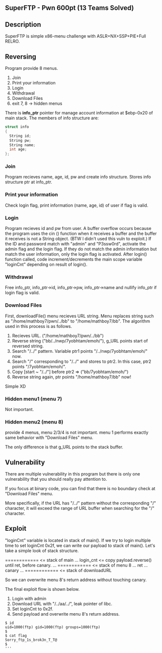 SuperFTP - Pwn 600pt (13 Teams Solved)
-------------
## Description
SuperFTP is simple x86-menu challenge with ASLR+NX+SSP+PIE+Full RELRO.

## Reversing
Program provide 8 menus.

1. Join
2. Print your information
3. Login
4. Withdrawal
5. Download Files
6. exit
7, 8 -> hidden menus

There is **info_ptr** pointer for manage account information at $ebp-0x20 of main stack.
The members of info structure are:
```c
struct info
{
  String id;
  String pw;
  String name;
  int age;
};
```

### Join
Program recieves name, age, id, pw and create info structure.
Stores info structure ptr at info_ptr.

### Print your information
Check login flag, print information (name, age, id) of user if flag is valid.

### Login
Program recieves id and pw from user.
A buffer overflow occurs because the program uses the cin () function when it receives a buffer and the buffer it receives is not a String object. (BTW I didn't used this vuln to exploit.)
If the ID and password match with "admin" and "P3ssw0rd", activate the admin flag and the login flag. If they do not match the admin information but match the user information, only the login flag is activated.
After login() function called, code increment/decrements the main scope variable "loginCnt" depending on result of login().

### Withdrawal
Free info_ptr, info_ptr->id, info_ptr->pw, info_ptr->name and nullify info_ptr if login flag is valid.

### Download Files
First, downloadFile() menu recieves URL string.
Menu replaces string such as "/home/mathboy7/pwn/../bb" to "/home/mathboy7/bb".
The algorithm used in this process is as follows.

1. Recieves URL. ("/home/mathboy7/pwn/../bb")
2. Reverse string ("bb/../nwp/7yobhtam/emoh/"), g_URL points start of reversed string.
3. Search "/../" pattern. Variable ptr1 points "/../nwp/7yobhtam/emoh/" now.
4. Search "/" corresponding to "/../" and stores to ptr2. In this case, ptr2 points "/7yobhtam/emoh/".
5. Copy [start ~ "/../"] before ptr2 => ("bb/7yobhtam/emoh/")
6. Reverse string again, ptr points "/home/mathboy7/bb" now!

Simple XD

### Hidden menu1 (menu 7)
Not important.

### Hidden menu2 (menu 8)
provide 4 menus, menu 2/3/4 is not important.
menu 1 performs exactly same behavior with "Download Files" menu.

The only difference is that g_URL points to the stack buffer.

## Vulnerability
There are multiple vulnerability in this program but there is only one vulnerability that you should really pay attention to.

If you focus at binary code, you can find that there is no boundary check at "Download Files" menu.

More specifically, if the URL has "/../" pattern without the corresponding "/" character, it will exceed the range of URL buffer when searching for the "/" character.

## Exploit
"loginCnt" variable is located in stack of main().
If we try to login multiple time to set loginCnt 0x2f, we can write our payload to stack of main().
Let's take a simple look of stack structure.


============ <= stack of main
...
login_cnt    <= copy payload.reverse() until ret, before canary.
...
============ <= stack of menu 8
...
ret
...
canary
...
============ <= stack of downloadURL

So we can overwrite menu 8's return address without touching canary.

The final exploit flow is shown below.

1. Login with admin
2. Download URL with "/../aa/../", leak pointer of libc.
3. Set loginCnt to 0x2f.
4. Send payload and overwrite menu 8's return address.

```
$ id
uid=1000(ftp) gid=1000(ftp) groups=1000(ftp)
$ 
$ cat flag
Sorry_ftp_1s_brok3n_T_T@
$ 
'''

